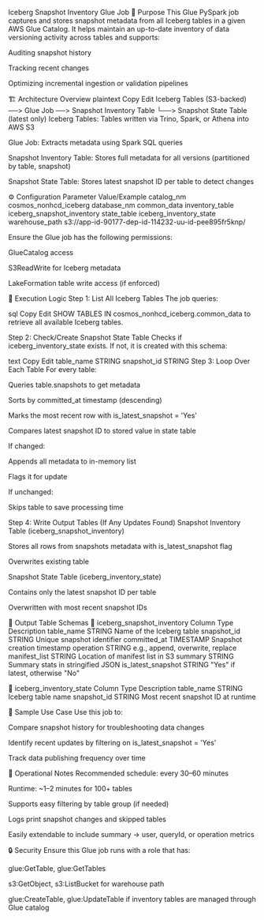 Iceberg Snapshot Inventory Glue Job
📌 Purpose
This Glue PySpark job captures and stores snapshot metadata from all Iceberg tables in a given AWS Glue Catalog.
It helps maintain an up-to-date inventory of data versioning activity across tables and supports:

Auditing snapshot history

Tracking recent changes

Optimizing incremental ingestion or validation pipelines

🏗️ Architecture Overview
plaintext
Copy
Edit
Iceberg Tables (S3-backed) ──> Glue Job ──> Snapshot Inventory Table
                                     └──> Snapshot State Table (latest only)
Iceberg Tables: Tables written via Trino, Spark, or Athena into AWS S3

Glue Job: Extracts metadata using Spark SQL queries

Snapshot Inventory Table: Stores full metadata for all versions (partitioned by table, snapshot)

Snapshot State Table: Stores latest snapshot ID per table to detect changes

⚙️ Configuration
Parameter	Value/Example
catalog_nm	cosmos_nonhcd_iceberg
database_nm	common_data
inventory_table	iceberg_snapshot_inventory
state_table	iceberg_inventory_state
warehouse_path	s3://app-id-90177-dep-id-114232-uu-id-pee895fr5knp/

Ensure the Glue job has the following permissions:

GlueCatalog access

S3ReadWrite for Iceberg metadata

LakeFormation table write access (if enforced)

🔁 Execution Logic
Step 1: List All Iceberg Tables
The job queries:

sql
Copy
Edit
SHOW TABLES IN cosmos_nonhcd_iceberg.common_data
to retrieve all available Iceberg tables.

Step 2: Check/Create Snapshot State Table
Checks if iceberg_inventory_state exists. If not, it is created with this schema:

text
Copy
Edit
table_name      STRING
snapshot_id     STRING
Step 3: Loop Over Each Table
For every table:

Queries table.snapshots to get metadata

Sorts by committed_at timestamp (descending)

Marks the most recent row with is_latest_snapshot = 'Yes'

Compares latest snapshot ID to stored value in state table

If changed:

Appends all metadata to in-memory list

Flags it for update

If unchanged:

Skips table to save processing time

Step 4: Write Output Tables (If Any Updates Found)
Snapshot Inventory Table (iceberg_snapshot_inventory)

Stores all rows from snapshots metadata with is_latest_snapshot flag

Overwrites existing table

Snapshot State Table (iceberg_inventory_state)

Contains only the latest snapshot ID per table

Overwritten with most recent snapshot IDs

📂 Output Table Schemas
🧾 iceberg_snapshot_inventory
Column	Type	Description
table_name	STRING	Name of the Iceberg table
snapshot_id	STRING	Unique snapshot identifier
committed_at	TIMESTAMP	Snapshot creation timestamp
operation	STRING	e.g., append, overwrite, replace
manifest_list	STRING	Location of manifest list in S3
summary	STRING	Summary stats in stringified JSON
is_latest_snapshot	STRING	"Yes" if latest, otherwise "No"

🧾 iceberg_inventory_state
Column	Type	Description
table_name	STRING	Iceberg table name
snapshot_id	STRING	Most recent snapshot ID at runtime

🧪 Sample Use Case
Use this job to:

Compare snapshot history for troubleshooting data changes

Identify recent updates by filtering on is_latest_snapshot = 'Yes'

Track data publishing frequency over time

🧰 Operational Notes
Recommended schedule: every 30–60 minutes

Runtime: ~1–2 minutes for 100+ tables

Supports easy filtering by table group (if needed)

Logs print snapshot changes and skipped tables

Easily extendable to include summary -> user, queryId, or operation metrics

🔒 Security
Ensure this Glue job runs with a role that has:

glue:GetTable, glue:GetTables

s3:GetObject, s3:ListBucket for warehouse path

glue:CreateTable, glue:UpdateTable if inventory tables are managed through Glue catalog
